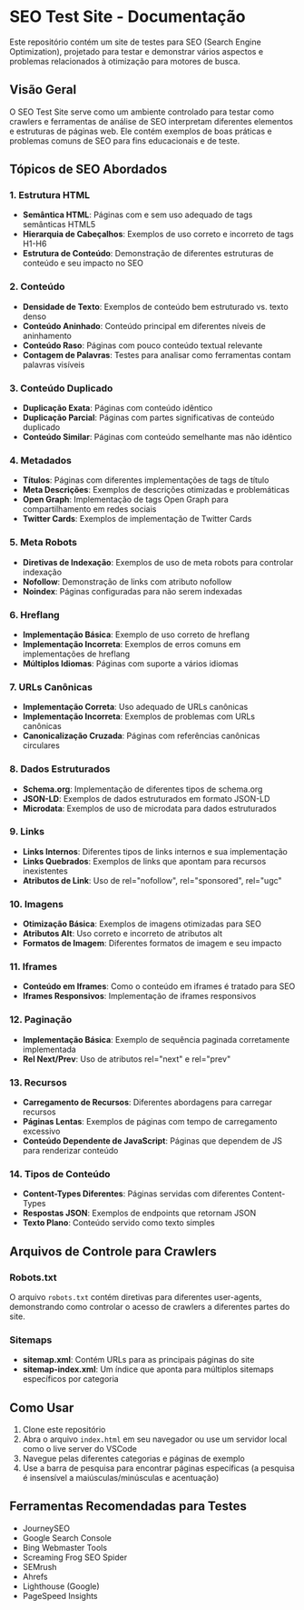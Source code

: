 # SEO Test Site - Documentação

Este repositório contém um site de testes para SEO (Search Engine Optimization), projetado para testar e demonstrar vários aspectos e problemas relacionados à otimização para motores de busca.

## Visão Geral

O SEO Test Site serve como um ambiente controlado para testar como crawlers e ferramentas de análise de SEO interpretam diferentes elementos e estruturas de páginas web. Ele contém exemplos de boas práticas e problemas comuns de SEO para fins educacionais e de teste.

## Tópicos de SEO Abordados

### 1. Estrutura HTML

-   **Semântica HTML**: Páginas com e sem uso adequado de tags semânticas HTML5
-   **Hierarquia de Cabeçalhos**: Exemplos de uso correto e incorreto de tags H1-H6
-   **Estrutura de Conteúdo**: Demonstração de diferentes estruturas de conteúdo e seu impacto no SEO

### 2. Conteúdo

-   **Densidade de Texto**: Exemplos de conteúdo bem estruturado vs. texto denso
-   **Conteúdo Aninhado**: Conteúdo principal em diferentes níveis de aninhamento
-   **Conteúdo Raso**: Páginas com pouco conteúdo textual relevante
-   **Contagem de Palavras**: Testes para analisar como ferramentas contam palavras visíveis

### 3. Conteúdo Duplicado

-   **Duplicação Exata**: Páginas com conteúdo idêntico
-   **Duplicação Parcial**: Páginas com partes significativas de conteúdo duplicado
-   **Conteúdo Similar**: Páginas com conteúdo semelhante mas não idêntico

### 4. Metadados

-   **Títulos**: Páginas com diferentes implementações de tags de título
-   **Meta Descrições**: Exemplos de descrições otimizadas e problemáticas
-   **Open Graph**: Implementação de tags Open Graph para compartilhamento em redes sociais
-   **Twitter Cards**: Exemplos de implementação de Twitter Cards

### 5. Meta Robots

-   **Diretivas de Indexação**: Exemplos de uso de meta robots para controlar indexação
-   **Nofollow**: Demonstração de links com atributo nofollow
-   **Noindex**: Páginas configuradas para não serem indexadas

### 6. Hreflang

-   **Implementação Básica**: Exemplo de uso correto de hreflang
-   **Implementação Incorreta**: Exemplos de erros comuns em implementações de hreflang
-   **Múltiplos Idiomas**: Páginas com suporte a vários idiomas

### 7. URLs Canônicas

-   **Implementação Correta**: Uso adequado de URLs canônicas
-   **Implementação Incorreta**: Exemplos de problemas com URLs canônicas
-   **Canonicalização Cruzada**: Páginas com referências canônicas circulares

### 8. Dados Estruturados

-   **Schema.org**: Implementação de diferentes tipos de schema.org
-   **JSON-LD**: Exemplos de dados estruturados em formato JSON-LD
-   **Microdata**: Exemplos de uso de microdata para dados estruturados

### 9. Links

-   **Links Internos**: Diferentes tipos de links internos e sua implementação
-   **Links Quebrados**: Exemplos de links que apontam para recursos inexistentes
-   **Atributos de Link**: Uso de rel="nofollow", rel="sponsored", rel="ugc"

### 10. Imagens

-   **Otimização Básica**: Exemplos de imagens otimizadas para SEO
-   **Atributos Alt**: Uso correto e incorreto de atributos alt
-   **Formatos de Imagem**: Diferentes formatos de imagem e seu impacto

### 11. Iframes

-   **Conteúdo em Iframes**: Como o conteúdo em iframes é tratado para SEO
-   **Iframes Responsivos**: Implementação de iframes responsivos

### 12. Paginação

-   **Implementação Básica**: Exemplo de sequência paginada corretamente implementada
-   **Rel Next/Prev**: Uso de atributos rel="next" e rel="prev"

### 13. Recursos

-   **Carregamento de Recursos**: Diferentes abordagens para carregar recursos
-   **Páginas Lentas**: Exemplos de páginas com tempo de carregamento excessivo
-   **Conteúdo Dependente de JavaScript**: Páginas que dependem de JS para renderizar conteúdo

### 14. Tipos de Conteúdo

-   **Content-Types Diferentes**: Páginas servidas com diferentes Content-Types
-   **Respostas JSON**: Exemplos de endpoints que retornam JSON
-   **Texto Plano**: Conteúdo servido como texto simples

## Arquivos de Controle para Crawlers

### Robots.txt

O arquivo `robots.txt` contém diretivas para diferentes user-agents, demonstrando como controlar o acesso de crawlers a diferentes partes do site.

### Sitemaps

-   **sitemap.xml**: Contém URLs para as principais páginas do site
-   **sitemap-index.xml**: Um índice que aponta para múltiplos sitemaps específicos por categoria

## Como Usar

1. Clone este repositório
2. Abra o arquivo `index.html` em seu navegador ou use um servidor local como o live server do VSCode
3. Navegue pelas diferentes categorias e páginas de exemplo
4. Use a barra de pesquisa para encontrar páginas específicas (a pesquisa é insensível a maiúsculas/minúsculas e acentuação)

## Ferramentas Recomendadas para Testes

-   JourneySEO
-   Google Search Console
-   Bing Webmaster Tools
-   Screaming Frog SEO Spider
-   SEMrush
-   Ahrefs
-   Lighthouse (Google)
-   PageSpeed Insights
